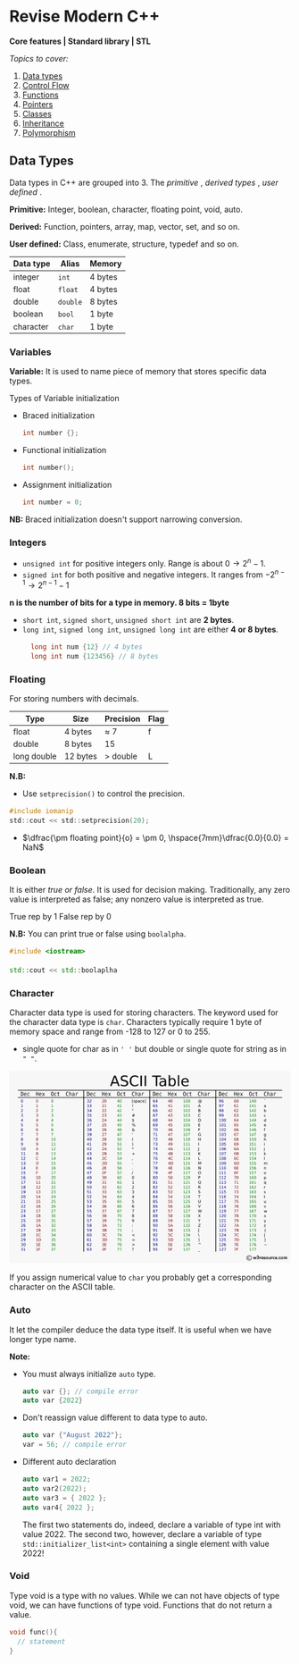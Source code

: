 # Revise Modern C++

**Core features | Standard library | STL**

_Topics to cover:_

1. <a href="#data">Data types</a>
2. <a href="./doc/control_flow.md">Control Flow</a>
3. <a href="./doc/function.md">Functions</a>
4. <a href="#">Pointers</a>
5. <a href="#">Classes</a>
6. <a href="#">Inheritance</a>
7. <a href="#">Polymorphism</a>

## Data Types
<div id="data"></div>

Data types in C++ are grouped into 3. The *primitive* , *derived types* , *user defined* .

**Primitive:** Integer, boolean, character, floating point, void, auto.

**Derived:** Function, pointers, array, map, vector, set, and so on.

**User defined:** Class, enumerate, structure, typedef and so on.

| Data type | Alias | Memory |
|-----------|-------|--------|
|integer    | `int` | 4 bytes|
|float      |`float`| 4 bytes|
|double     |`double`| 8 bytes|
|boolean    |`bool` | 1 byte |
|character    |`char` | 1 byte |

### Variables

**Variable:** It is used to name piece of memory that stores specific data types.

Types of Variable initialization

* Braced initialization
  ```c++
  int number {};
  ```
* Functional initialization
  ```c++
  int number();
  ```
* Assignment initialization
  ```c++
  int number = 0;
  ```
**NB:** Braced initialization doesn't support narrowing conversion.

### Integers

* `unsigned int` for positive integers only. Range is about $0 \to 2^n -1$.
* `signed int` for both positive and negative integers. It ranges from $-2^{n-1} \to 2^{n-1}-1$

**n is the number of bits for a type in memory. 8 bits = 1byte**

* `short int`, `signed short`, `unsigned short int` are **2 bytes**.
* `long int`, `signed long int`, `unsigned long int` are either **4 or 8 bytes**. 
  ```c++
    long int num {12} // 4 bytes
    long int num {123456} // 8 bytes
  ```

### Floating

For storing numbers with decimals.

|Type|Size|Precision|Flag|
|----|----|---------|----|
|float|4 bytes| $\approx$ 7|f|
|double| 8 bytes | 15 |
|long double| 12 bytes | > double|L|

**N.B:** 
* Use `setprecision()` to control the precision.
```c
#include iomanip
std::cout << std::setprecision(20);
```
* $\dfrac{\pm floating point}{o} = \pm 0, \hspace{7mm}\dfrac{0.0}{0.0} = NaN$

### Boolean

It is either *true or false*. It is used for decision making. Traditionally, any zero value is interpreted as false; any nonzero value is
interpreted as true.

True rep by 1 
False rep by 0

**N.B:** 
You can print true or false using `boolalpha`.
```c++
#include <iostream>

std::cout << std::boolaplha
```

### Character

Character data type is used for storing characters. The keyword used for the character data type is `char`. Characters typically require 1 byte of memory space and range from -128 to 127 or 0 to 255.

* single quote for char as in `' '` but double or single quote for string as in `" "`.

![ASCII Table](doc/images/ascii.png)

If you assign numerical value to `char` you probably get a corresponding character on the ASCII table.

### Auto

It let the compiler deduce the data type itself. It is useful when we have longer type name.

**Note:**
* You must always initialize `auto` type.
  ```c++
  auto var {}; // compile error
  auto var {2022}
  ```
* Don't reassign value different to data type to auto.
  ```c++
  auto var {"August 2022"};
  var = 56; // compile error
  ```
* Different auto declaration
  ```c++
  auto var1 = 2022;
  auto var2(2022);
  auto var3 = { 2022 };
  auto var4{ 2022 };
  ```
  The first two statements do, indeed, declare a variable of type int with value 2022. The second two, however, declare a variable of type `std::initializer_list<int>` containing a single element with value 2022!

### Void

Type void is a type with no values. While we can not have objects of type void, we can have functions of type void. Functions that do not return a value.

```c++
void func(){
  // statement 
}
```